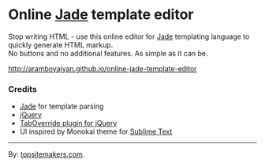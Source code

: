 
# Online [Jade](http://jade-lang.com/) template editor

Stop writing HTML - use this online editor for [Jade](http://jade-lang.com/) templating language to quickly generate HTML markup.  
No buttons and no additional features. As simple as it can be.

http://aramboyajyan.github.io/online-jade-template-editor

### Credits

- [Jade](http://jade-lang.com/) for template parsing
- [jQuery](http://jquery.com/)
- [TabOverride plugin for jQuery](https://github.com/wjbryant/taboverride)
- UI inspired by Monokai theme for [Sublime Text](http://www.sublimetext.com/)

<hr>

By: [topsitemakers.com](http://www.topsitemakers.com).
